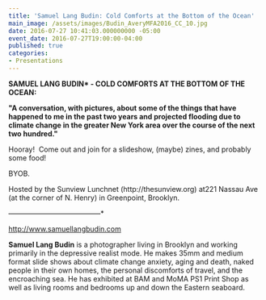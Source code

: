 ```yaml
---
title: 'Samuel Lang Budin: Cold Comforts at the Bottom of the Ocean'
main_image: /assets/images/Budin_AveryMFA2016_CC_10.jpg
date: 2016-07-27 10:41:03.000000000 -05:00
event_date: 2016-07-27T19:00:00-04:00
published: true
categories:
- Presentations
---
```

<p><b>SAMUEL LANG BUDIN* - COLD COMFORTS AT THE BOTTOM OF THE OCEAN:</b></p>
<p><b>"A conversation, with pictures, about some of the things that have happened to me in the past two years and projected flooding due to climate change in the greater New York area over the course of the next two hundred."</b></p>
<p>Hooray!  Come out and join for a slideshow, (maybe) zines, and probably some food!</p>
<p>BYOB.</p>
<p>Hosted by the Sunview Lunchnet (http://thesunview.org) at221 Nassau Ave (at the corner of N. Henry) in Greenpoint, Brooklyn.</p>
<p>—————————————*</p>
<p><a href="http://www.samuellangbudin.com">http://www.samuellangbudin.com</a></p>
<p><strong>Samuel Lang Budin</strong> is a photographer living in Brooklyn and working primarily in the depressive realist mode. He makes 35mm and medium format slide shows about climate change anxiety, aging and death, naked people in their own homes, the personal discomforts of travel, and the encroaching sea. He has exhibited at BAM and MoMA PS1 Print Shop as well as living rooms and bedrooms up and down the Eastern seaboard.</p>
